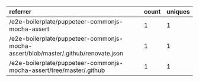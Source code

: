 | referrer                                                                           | count | uniques |
| :--------------------------------------------------------------------------------- | :---- | :------ |
| /e2e-boilerplate/puppeteer-commonjs-mocha-assert                                   | 1     | 1       |
| /e2e-boilerplate/puppeteer-commonjs-mocha-assert/blob/master/.github/renovate.json | 1     | 1       |
| /e2e-boilerplate/puppeteer-commonjs-mocha-assert/tree/master/.github               | 1     | 1       |